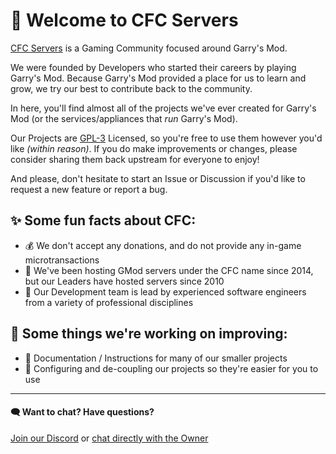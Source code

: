 # 👋 Welcome to CFC Servers

[CFC Servers](https://cfcservers.org) is a Gaming Community focused around Garry's Mod.

We were founded by Developers who started their careers by playing Garry's Mod. Because Garry's Mod provided a place for us to learn and grow, we try our best to contribute back to the community.

In here, you'll find almost all of the projects we've ever created for Garry's Mod (or the services/appliances that _run_ Garry's Mod).

Our Projects are [GPL-3](https://tldrlegal.com/license/gnu-general-public-license-v3-(gpl-3)) Licensed, so you're free to use them however you'd like _(within reason)_. If you do make improvements or changes, please consider sharing them back upstream for everyone to enjoy!

And please, don't hesitate to start an Issue or Discussion if you'd like to request a new feature or report a bug.

## ✨ Some fun facts about CFC:
 - 💰 We don't accept any donations, and do not provide any in-game microtransactions
 - 👴 We've been hosting GMod servers under the CFC name since 2014, but our Leaders have hosted servers since 2010
 - 🧐 Our Development team is lead by experienced software engineers from a variety of professional disciplines

## 🧰 Some things we're working on improving:
 - 📝 Documentation / Instructions for many of our smaller projects
 - 🔧 Configuring and de-coupling our projects so they're easier for you to use
 

---

#### 🗨️ Want to chat? Have questions?
[Join our Discord](https://cfcservers.org/discord) or [chat directly with the Owner](https://steamcommunity.com/id/Phatso727/)
